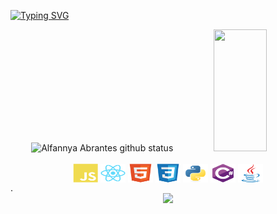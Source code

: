 [![Typing SVG](https://readme-typing-svg.herokuapp.com/?color=c27de8&size=35&center=true&vCenter=true&width=1000&lines=Hi+there,+my+name+is+Alfannya+Abrantes;I+am+from+Natal,+RN;I+study+Software+Engineering+at+UNINTER;Welcome!+:%29)](https://git.io/typing-svg)

<div align="center">  
  <img width="49%" height="195px" src="https://github-readme-stats.vercel.app/api?username=Alfa8842&show_icons=true&count_private=true&hide_border=true&title_color=c27de8&icon_color=c27de8&text_color=c9d1d9&bg_color=0d1117" alt="Alfannya Abrantes github status" /> 
  <img width="41%" height="195px" src="https://github-readme-stats.vercel.app/api/top-langs/?username=Alfa8842&layout=compact&hide_border=true&title_color=c27de8&text_color=00bfbf&bg_color=0d1117" />
</div>
 
<div align="center" style="display: inline_block"><br>
  <img align="center" alt="Js" height="30" width="40" src="https://raw.githubusercontent.com/devicons/devicon/master/icons/javascript/javascript-plain.svg">
  <img align="center" alt="React" height="30" width="40" src="https://raw.githubusercontent.com/devicons/devicon/master/icons/react/react-original.svg">
  <img align="center" alt="HTML" height="30" width="40" src="https://raw.githubusercontent.com/devicons/devicon/master/icons/html5/html5-original.svg">
  <img align="center" alt="CSS" height="30" width="40" src="https://raw.githubusercontent.com/devicons/devicon/master/icons/css3/css3-original.svg">
  <img align="center" alt="Python" height="30" width="40" src="https://raw.githubusercontent.com/devicons/devicon/master/icons/python/python-original.svg">
  <img align="center" alt="Csharp" height="30" width="40" src="https://raw.githubusercontent.com/devicons/devicon/master/icons/csharp/csharp-original.svg">
   <img align="center" alt="Java" height="30" width="40" src="https://raw.githubusercontent.com/devicons/devicon/master/icons/java/java-original.svg">
</div>
<div> . </div>
<div align="center">
  <a href="https://www.linkedin.com/in/alfanya-a-277773bb/" target="_blank"><img src="https://img.shields.io/badge/-LinkedIn-%230077B5?style=for-the-badge&logo=linkedin&logoColor=white" target="_blank"></a> 
</div>
